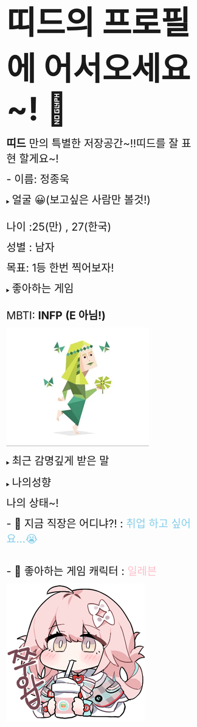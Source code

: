 # <span style="font-size:300% ">  띠드의 프로필에 어서오세요~! 👋 </span>


<span style="font-size:200%"> **띠드** 만의 특별한 저장공간~!!띠드를 잘 표현 할게요~! </span>

<span style="font-size:200%">- 이름: 정종욱</span> 

<details markdown="1">
  <summary> <span style="font-size:200%">얼굴 😀(보고싶은 사람만 볼것!) </span> </summary>
	<div markdown="1"> 
<Br>
<span style="font-size:150%"> 제주도 오설록 티 뮤지엄에서 찍은 사진 </span> </summary>

![이미지](JONGUK.jpg)

</details>

<br>

<span style="font-size:200%">나이 :25(만) , 27(한국)</span> 

<span style="font-size:200%">성별 : 남자</span> 

<span style="font-size:200%">목표: 1등 한번 찍어보자!</span>

<details markdown="1">
  <summary><span style="font-size:200%">좋아하는 게임</span></summary>
	<div markdown="1">

<span style="font-size:150%"> [테일즈런너](https://tr.hangame.com/index.asp) </span>

![이미지](talesrunner.png)

<span style="font-size:150%"> [이터널 리턴](https://playeternalreturn.com/main?hl=ko-KR) </span>


![이미지](이터널리턴.webp)

</details>

<br>

<span style="font-size:200%">MBTI: <a>**INFP**</A> **(E 아님!)**</span>

![이미지](infp.webp)
<details markdown="1">

  <summary>
<span style="font-size:200%">최근 감명깊게 받은 말</span> </summary>
	<div markdown="1">
<br>
<span style="font-size:150%">시도해 보고, 실패해도, 상관없어 또 시도하고 실패하더라도 더 잘 실패하면 돼</span>

![이미지](try.jpg)

</details>

<br>

<details markdown="1">
  <summary> <span style="font-size:200%">나의성향</span> </summary>
	<div markdown="1">
<br>
<span style="font-size:150%"><span style="background-color:black"><span style="color:white">완벽하지는 않지만 게임에서 나온 나의 성향 결과!</span>

![이미지](ALTER_EGO.jpg)

  
</details> 


<span style="font-size:200%">나의 상태~!</span>

<span style="font-size:200%">- 🔭 지금 직장은 어디냐?! :<span style="color:skyblue"> 취업 하고 싶어요...😭</span>

<br>

<span style="font-size:200%">- 🌱 좋아하는 게임 캐릭터 : <span style="color:pink">일레븐 </span>

![이미지](일레븐쭈왑.png)


